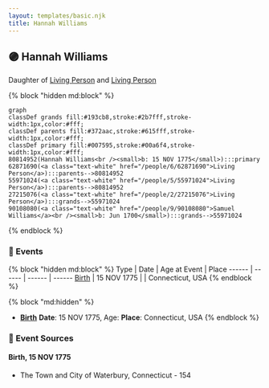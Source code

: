 ```yaml
---
layout: templates/basic.njk
title: Hannah Williams
---
```

## 🟣 Hannah Williams

Daughter of [Living Person](/people/5/55971024) and [Living Person](/people/6/62871690)

{% block "hidden md:block" %}
```mermaid
graph
classDef grands fill:#193cb8,stroke:#2b7fff,stroke-width:1px,color:#fff;
classDef parents fill:#372aac,stroke:#615fff,stroke-width:1px,color:#fff;
classDef primary fill:#007595,stroke:#00a6f4,stroke-width:1px,color:#fff;
80814952(Hannah Williams<br /><small>b: 15 NOV 1775</small>):::primary
62871690(<a class="text-white" href="/people/6/62871690">Living Person</a>):::parents-->80814952
55971024(<a class="text-white" href="/people/5/55971024">Living Person</a>):::parents-->80814952
27215076(<a class="text-white" href="/people/2/27215076">Living Person</a>):::grands-->55971024
90108080(<a class="text-white" href="/people/9/90108080">Samuel Williams</a><br /><small>b: Jun 1700</small>):::grands-->55971024
```
{% endblock %}

### 📆 Events

{% block "hidden md:block" %}
Type | Date | Age at Event | Place
------ | ------ | ------ | ------
[Birth](#event-event-2) | 15 NOV 1775 |  | Connecticut, USA
{% endblock %}

{% block "md:hidden" %}
- **[Birth](#event-event-2)**
**Date**: 15 NOV 1775, Age:
**Place**: Connecticut, USA
{% endblock %}

### 📰 Event Sources

#### <a id="event-event-2"></a> Birth, 15 NOV 1775
* The Town and City of Waterbury, Connecticut  - 154